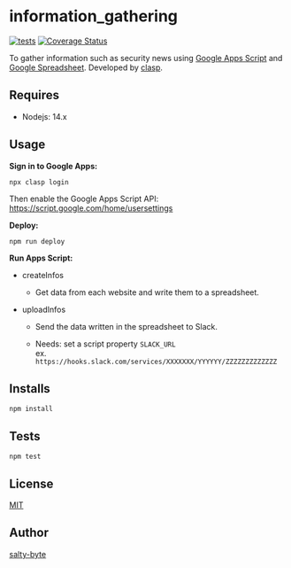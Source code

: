 # information_gathering

[![tests](https://github.com/salty-byte/information_gathering/workflows/tests/badge.svg)](https://github.com/salty-byte/information_gathering/actions?workflow=tests)
[![Coverage Status](https://coveralls.io/repos/github/salty-byte/information_gathering/badge.svg?branch=main)](https://coveralls.io/github/salty-byte/information_gathering?branch=main)

To gather information such as security news using [Google Apps Script](https://developers.google.com/apps-script/) and [Google Spreadsheet](https://developers.google.com/apps-script/reference/spreadsheet).
Developed by [clasp](https://github.com/google/clasp).

## Requires

- Nodejs: 14.x

## Usage

**Sign in to Google Apps:**

```shell
npx clasp login
```

Then enable the Google Apps Script API: https://script.google.com/home/usersettings

**Deploy:**

```shell
npm run deploy
```

**Run Apps Script:**

- createInfos

  - Get data from each website and write them to a spreadsheet.

- uploadInfos

  - Send the data written in the spreadsheet to Slack.

  - Needs: set a script property `SLACK_URL`  
    ex. `https://hooks.slack.com/services/XXXXXXX/YYYYYY/ZZZZZZZZZZZZZ`

## Installs

```shell
npm install
```

## Tests

```shell
npm test
```

## License

[MIT](https://github.com/salty-byte/information_gathering/blob/development/LICENSE)

## Author

[salty-byte](https://github.com/salty-byte)
